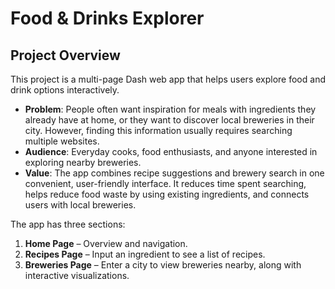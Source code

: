 # Food & Drinks Explorer

## Project Overview
This project is a multi-page Dash web app that helps users explore food and drink options interactively.  
- **Problem**: People often want inspiration for meals with ingredients they already have at home, or they want to discover local breweries in their city. However, finding this information usually requires searching multiple websites.  
- **Audience**: Everyday cooks, food enthusiasts, and anyone interested in exploring nearby breweries.  
- **Value**: The app combines recipe suggestions and brewery search in one convenient, user-friendly interface. It reduces time spent searching, helps reduce food waste by using existing ingredients, and connects users with local breweries.

The app has three sections:
1. **Home Page** – Overview and navigation.  
2. **Recipes Page** – Input an ingredient to see a list of recipes.
3. **Breweries Page** – Enter a city to view breweries nearby, along with interactive visualizations.  

